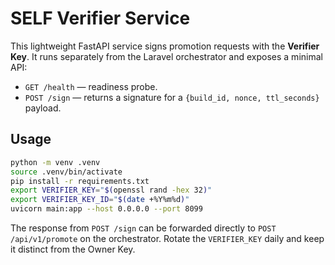 # SELF Verifier Service

This lightweight FastAPI service signs promotion requests with the **Verifier Key**.
It runs separately from the Laravel orchestrator and exposes a minimal API:

- `GET /health` — readiness probe.
- `POST /sign` — returns a signature for a `{build_id, nonce, ttl_seconds}` payload.

## Usage

```bash
python -m venv .venv
source .venv/bin/activate
pip install -r requirements.txt
export VERIFIER_KEY="$(openssl rand -hex 32)"
export VERIFIER_KEY_ID="$(date +%Y%m%d)"
uvicorn main:app --host 0.0.0.0 --port 8099
```

The response from `POST /sign` can be forwarded directly to `POST /api/v1/promote` on
the orchestrator. Rotate the `VERIFIER_KEY` daily and keep it distinct from the Owner Key.
